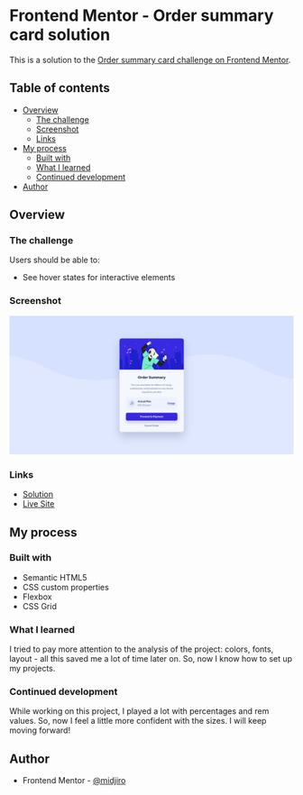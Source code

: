 # Frontend Mentor - Order summary card solution

This is a solution to the [Order summary card challenge on Frontend Mentor](https://www.frontendmentor.io/challenges/order-summary-component-QlPmajDUj).

## Table of contents

- [Overview](#overview)
  - [The challenge](#the-challenge)
  - [Screenshot](#screenshot)
  - [Links](#links)
- [My process](#my-process)
  - [Built with](#built-with)
  - [What I learned](#what-i-learned)
  - [Continued development](#continued-development)
- [Author](#author)

## Overview

### The challenge

Users should be able to:

- See hover states for interactive elements

### Screenshot

![](./images/screenshot.png)

### Links

- [Solution](https://www.frontendmentor.io/solutions/order-summary-card-YqUpV1ms6v)
- [Live Site](https://mikhail-gulak.github.io/frontend-mentor/)

## My process

### Built with

- Semantic HTML5
- CSS custom properties
- Flexbox
- CSS Grid

### What I learned

I tried to pay more attention to the analysis of the project: colors, fonts, layout - all this saved me a lot of time later on. So, now I know how to set up my projects.

### Continued development

While working on this project, I played a lot with percentages and rem values. So, now I feel a little more confident with the sizes. I will keep moving forward!

## Author

- Frontend Mentor - [@midjiro](https://www.frontendmentor.io/profile/midjiro)
